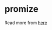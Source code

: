 # promize

Read more from [here](https://medium.com/@itseranga/promise-for-better-future-a174ce501f2c)
